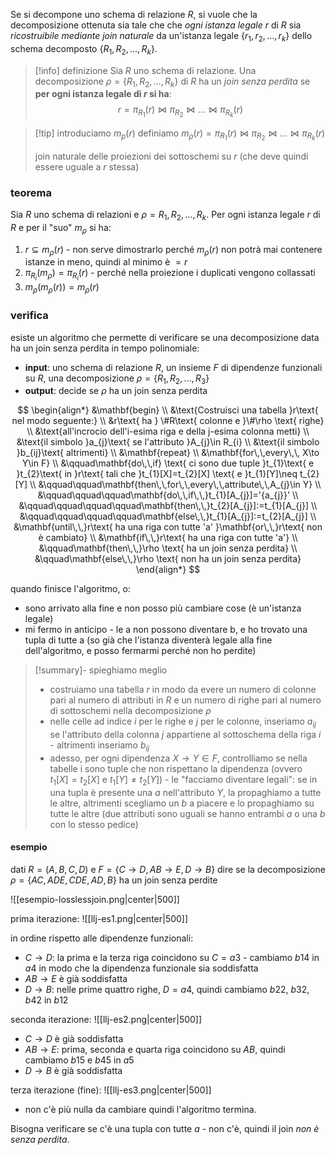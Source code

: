 Se si decompone uno schema di relazione $R$, si vuole che la decomposizione ottenuta sia tale che che *ogni istanza legale* $r$ di $R$  sia *ricostruibile mediante join naturale* da un'istanza legale  $\{r_{1},\,r_{2},\,\dots,\,r_{k}\}$ dello schema decomposto $\{R_{1},\,R_{2},\dots ,\,R_{k}\}$.

>[!info] definizione
>Sia $R$ uno schema di relazione. 
>Una decomposizione $\rho=\{ R_{1},\,R_{2}, \dots,\,R_{k}\}$ di $R$ ha un *join senza perdita* se **per ogni istanza legale di $r$ si ha**:
>$$r=\pi_{R_{1}}(r)\bowtie\pi_{R_{2}}\bowtie\dots\bowtie\pi_{R_{k}}(r)$$

>[!tip] introduciamo $m_{p}(r)$
>definiamo $m_{\rho}(r)=\pi_{R_{1}}(r)\bowtie\pi_{R_{2}}\bowtie\dots\bowtie\pi_{R_{k}}(r)$ 
> 
>join naturale delle proiezioni dei sottoschemi su $r$ (che deve quindi essere uguale a $r$ stessa)

### teorema
Sia $R$ uno schema di relazioni e $\rho={R_{1},\,R_{2},\,\dots,\,R_{k}}$.
Per ogni istanza legale $r$ di $R$ e per il "suo" $m_{\rho}$ si ha:
1) $r\subseteq m_{\rho}(r)$ - non serve dimostrarlo perché $m_{\rho}(r)$ non potrà mai contenere istanze in meno, quindi al minimo è $=r$
2) $\pi_{R_{i}}(m_{\rho})=\pi_{R_{i}}(r)$ - perché nella proiezione i duplicati vengono collassati
3) $m_{\rho}(m_{\rho}(r))=m_{\rho}(r)$

### verifica
esiste un algoritmo che permette di verificare se una decomposizione data ha un join senza perdita in tempo polinomiale:

- **input**: uno schema di relazione $R$, un insieme $F$ di dipendenze funzionali su $R$, una decomposizione $\rho=\{ R_{1},\,R_{2},\,\dots,R_{3}  \}$ 
- **output**: decide se $\rho$ ha un join senza perdita

$$
\begin{align*}
&\mathbf{begin} \\
&\text{Costruisci una tabella }r\text{ nel modo seguente:} \\
&r\text{ ha } \#R\text{ colonne e }\#\rho \text{ righe} \\
&\text{all'incrocio dell'i-esima riga e della j-esima colonna metti} \\
&\text{il simbolo }a_{j}\text{ se l'attributo }A_{j}\in R_{i} \\
&\text{il simbolo }b_{ij}\text{ altrimenti} \\
&\mathbf{repeat} \\
&\mathbf{for\,\,every\,\, X\to Y\in F} \\
&\qquad\mathbf{do\,\,if} \text{ ci sono due tuple }t_{1}\text{ e }t_{2}\text{ in }r\text{ tali che }t_{1}[X]=t_{2}[X] \text{ e }t_{1}[Y]\neq t_{2}[Y] \\
&\qquad\qquad\mathbf{then\,\,for\,\,every\,\,attribute\,\,A_{j}\in Y} \\
&\qquad\qquad\qquad\mathbf{do\,\,if\,\,}t_{1}[A_{j}]='{a_{j}}' \\
&\qquad\qquad\qquad\qquad\mathbf{then\,\,}t_{2}[A_{j}]:=t_{1}[A_{j}] \\
&\qquad\qquad\qquad\qquad\mathbf{else\,\,}t_{1}[A_{j}]:=t_{2}[A_{j}] \\
&\mathbf{until\,\,}r\text{ ha una riga con tutte 'a' }\mathbf{or\,\,}r\text{ non è cambiato} \\
&\mathbf{if\,\,}r\text{ ha una riga con tutte 'a'} \\
&\qquad\mathbf{then\,\,}\rho \text{ ha un join senza perdita} \\
&\qquad\mathbf{else\,\,}\rho \text{ non ha un join senza perdita}
\end{align*}
$$

quando finisce l'algoritmo, o:
- sono arrivato alla fine e non posso più cambiare cose (è un'istanza legale)
- mi fermo in anticipo - le a non possono diventare b, e ho trovato una tupla di tutte a (so già che l'istanza diventerà legale alla fine dell'algoritmo, e posso fermarmi perché non ho perdite)

>[!summary]- spieghiamo meglio
>- costruiamo una tabella $r$ in modo da evere un numero di colonne pari al numero di attributi in $R$ e un numero di righe pari al numero di sottoschemi nella decomposizione $\rho$
>- nelle celle ad indice $i$ per le righe e $j$ per le colonne, inseriamo $a_{ij}$ se l'attributo della colonna $j$ appartiene al sottoschema della riga $i$ - altrimenti inseriamo $b_{ij}$
>- adesso, per ogni dipendenza $X\to Y \in F$, controlliamo se nella tabelle i sono tuple che non rispettano la dipendenza (ovvero $t_{1}[X]=t_{2}[X]$ e $t_{1}[Y]\neq t_{2}[Y]$) - le "facciamo diventare legali": se in una tupla è presente una $a$ nell'attributo $Y$, la propaghiamo a tutte le altre, altrimenti scegliamo un $b$ a piacere e lo propaghiamo su tutte le altre (due attributi sono uguali se hanno entrambi $a$ o una $b$ con lo stesso pedice)

#### esempio

dati
$R=(A,\,B,\,C,\,D)$ e
$F = \{  C\to D,\,AB \to E,\,D\to B \}$
dire se la decomposizione
$\rho=\{ AC,\,ADE,\,CDE,\,AD,\,B \}$
ha un join senza perdite

![[esempio-losslessjoin.png|center|500]]

prima iterazione:
![[llj-es1.png|center|500]]

in ordine rispetto alle dipendenze funzionali:
- $C\to D$: la prima e la terza riga coincidono su $C=a3$ - cambiamo $b14$ in $a4$ in modo che la dipendenza funzionale sia soddisfatta
- $AB\to E$ è già soddisfatta
- $D\to B$: nelle prime quattro righe, $D=a4$, quindi cambiamo $b22$, $b 32$, $b 42$ in $b 12$ 

seconda iterazione:
![[llj-es2.png|center|500]]

- $C\to D$ è già soddisfatta
- $AB\to E$: prima, seconda e quarta riga coincidono su $AB$, quindi cambiamo $b 15$ e $b 45$ in $a 5$ 
- $D\to B$ è già soddisfatta

terza iterazione (fine):
![[llj-es3.png|center|500]]

- non c'è più nulla da cambiare quindi l'algoritmo termina.

Bisogna verificare se c'è una tupla con tutte $a$ - non c'è, quindi il join *non è senza perdita*.